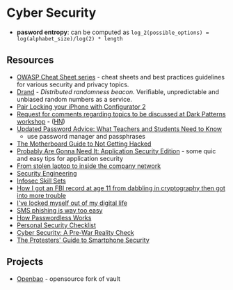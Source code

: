 # Cyber Security

- **pasword entropy**: can be computed as `log_2(possible_options) = log(alphabet_size)/log(2) * length`

## Resources

- [OWASP Cheat Sheet series](https://cheatsheetseries.owasp.org/index.html) - cheat sheets and best practices guidelines for various security and privacy topics.
- [Drand](https://drand.love/) - _Distributed randomness beacon._ Verifiable, unpredictable and unbiased random numbers as a service.
- [Pair Locking your iPhone with Configurator 2](https://arkadiyt.com/2019/10/07/pair-locking-your-iphone-with-configurator-2/)
- [Request for comments regarding topics to be discussed at Dark Patterns workshop](https://www.regulations.gov/document/FTC-2021-0019-0001/comment) - ([HN](https://news.ycombinator.com/item?id=27017041))
- [Updated Password Advice: What Teachers and Students Need to Know](https://www.theedublogger.com/updated-password-advice-what-teachers-and-students-need-to-know/)
  - use password manager and passphrases
- [The Motherboard Guide to Not Getting Hacked](https://www.vice.com/en/article/d3devm/motherboard-guide-to-not-getting-hacked-online-safety-guide)
- [Probably Are Gonna Need It: Application Security Edition](https://jacobian.org/2021/jul/8/appsec-pagnis/) - some quic and easy tips for application security
- [From stolen laptop to inside the company network](https://dolosgroup.io/blog/2021/7/9/from-stolen-laptop-to-inside-the-company-network)
- [Security Engineering](https://www.cl.cam.ac.uk/~rja14/book.html)
- [Infosec Skill Sets](https://www.netmeister.org/blog/infosec-skillsets.html)
- [How I got an FBI record at age 11 from dabbling in cryptography then got into more trouble](https://web.stanford.edu/~learnest/les/crypto.htm)
- [I've locked myself out of my digital life](https://shkspr.mobi/blog/2022/06/ive-locked-myself-out-of-my-digital-life/)
- [SMS phishing is way too easy](https://www.bejarano.io/sms-phishing/)
- [How Passwordless Works](https://goteleport.com/blog/how-passwordless-works/?utm_campaign=pwdless&utm_medium=partner&utm_source=Pointer)
- [Personal Security Checklist](https://digital-defense.io)
- [Cyber Security: A Pre-War Reality Check](https://berthub.eu/articles/posts/cyber-security-pre-war-reality-check/)
- [The Protesters' Guide to Smartphone Security](https://www.privacyguides.org/articles/2025/01/23/activists-guide-securing-your-smartphone/)

## Projects

- [Openbao](https://openbao.org) - opensource fork of vault
